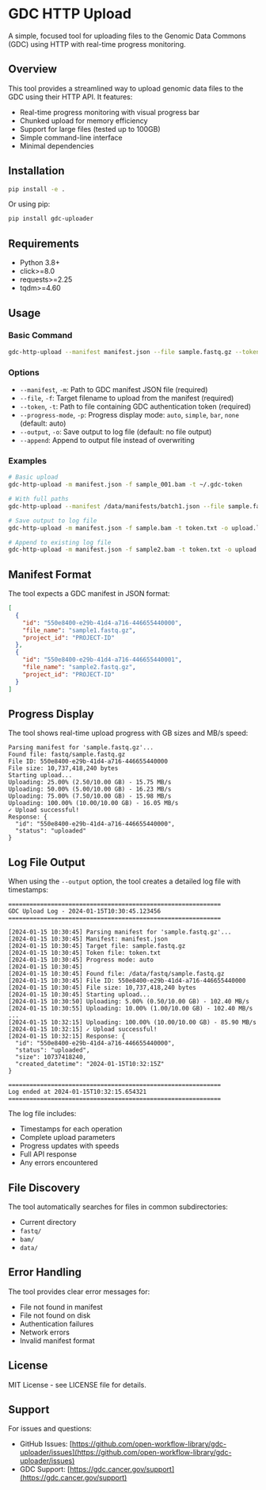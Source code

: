 # GDC HTTP Upload

A simple, focused tool for uploading files to the Genomic Data Commons (GDC) using HTTP with real-time progress monitoring.

## Overview

This tool provides a streamlined way to upload genomic data files to the GDC using their HTTP API. It features:

- Real-time progress monitoring with visual progress bar
- Chunked upload for memory efficiency
- Support for large files (tested up to 100GB)
- Simple command-line interface
- Minimal dependencies

## Installation

```bash
pip install -e .
```

Or using pip:

```bash
pip install gdc-uploader
```

## Requirements

- Python 3.8+
- click>=8.0
- requests>=2.25
- tqdm>=4.60

## Usage

### Basic Command

```bash
gdc-http-upload --manifest manifest.json --file sample.fastq.gz --token token.txt
```

### Options

- `--manifest`, `-m`: Path to GDC manifest JSON file (required)
- `--file`, `-f`: Target filename to upload from the manifest (required)
- `--token`, `-t`: Path to file containing GDC authentication token (required)
- `--progress-mode`, `-p`: Progress display mode: `auto`, `simple`, `bar`, `none` (default: auto)
- `--output`, `-o`: Save output to log file (default: no file output)
- `--append`: Append to output file instead of overwriting

### Examples

```bash
# Basic upload
gdc-http-upload -m manifest.json -f sample_001.bam -t ~/.gdc-token

# With full paths
gdc-http-upload --manifest /data/manifests/batch1.json --file sample.fastq.gz --token /secure/token.txt

# Save output to log file
gdc-http-upload -m manifest.json -f sample.bam -t token.txt -o upload.log

# Append to existing log file
gdc-http-upload -m manifest.json -f sample2.bam -t token.txt -o upload.log --append
```

## Manifest Format

The tool expects a GDC manifest in JSON format:

```json
[
  {
    "id": "550e8400-e29b-41d4-a716-446655440000",
    "file_name": "sample1.fastq.gz",
    "project_id": "PROJECT-ID"
  },
  {
    "id": "550e8400-e29b-41d4-a716-446655440001", 
    "file_name": "sample2.fastq.gz",
    "project_id": "PROJECT-ID"
  }
]
```

## Progress Display

The tool shows real-time upload progress with GB sizes and MB/s speed:

```text
Parsing manifest for 'sample.fastq.gz'...
Found file: fastq/sample.fastq.gz
File ID: 550e8400-e29b-41d4-a716-446655440000
File size: 10,737,418,240 bytes
Starting upload...
Uploading: 25.00% (2.50/10.00 GB) - 15.75 MB/s
Uploading: 50.00% (5.00/10.00 GB) - 16.23 MB/s
Uploading: 75.00% (7.50/10.00 GB) - 15.98 MB/s
Uploading: 100.00% (10.00/10.00 GB) - 16.05 MB/s
✓ Upload successful!
Response: {
  "id": "550e8400-e29b-41d4-a716-446655440000",
  "status": "uploaded"
}
```

## Log File Output

When using the `--output` option, the tool creates a detailed log file with timestamps:

```text
============================================================
GDC Upload Log - 2024-01-15T10:30:45.123456
============================================================

[2024-01-15 10:30:45] Parsing manifest for 'sample.fastq.gz'...
[2024-01-15 10:30:45] Manifest: manifest.json
[2024-01-15 10:30:45] Target file: sample.fastq.gz
[2024-01-15 10:30:45] Token file: token.txt
[2024-01-15 10:30:45] Progress mode: auto
[2024-01-15 10:30:45] 
[2024-01-15 10:30:45] Found file: /data/fastq/sample.fastq.gz
[2024-01-15 10:30:45] File ID: 550e8400-e29b-41d4-a716-446655440000
[2024-01-15 10:30:45] File size: 10,737,418,240 bytes
[2024-01-15 10:30:45] Starting upload...
[2024-01-15 10:30:50] Uploading: 5.00% (0.50/10.00 GB) - 102.40 MB/s
[2024-01-15 10:30:55] Uploading: 10.00% (1.00/10.00 GB) - 102.40 MB/s
...
[2024-01-15 10:32:15] Uploading: 100.00% (10.00/10.00 GB) - 85.90 MB/s
[2024-01-15 10:32:15] ✓ Upload successful!
[2024-01-15 10:32:15] Response: {
  "id": "550e8400-e29b-41d4-a716-446655440000",
  "status": "uploaded",
  "size": 10737418240,
  "created_datetime": "2024-01-15T10:32:15Z"
}

============================================================
Log ended at 2024-01-15T10:32:15.654321
============================================================
```

The log file includes:
- Timestamps for each operation
- Complete upload parameters
- Progress updates with speeds
- Full API response
- Any errors encountered

## File Discovery

The tool automatically searches for files in common subdirectories:
- Current directory
- `fastq/`
- `bam/`
- `data/`

## Error Handling

The tool provides clear error messages for:
- File not found in manifest
- File not found on disk
- Authentication failures
- Network errors
- Invalid manifest format

## License

MIT License - see LICENSE file for details.

## Support

For issues and questions:
- GitHub Issues: [https://github.com/open-workflow-library/gdc-uploader/issues](https://github.com/open-workflow-library/gdc-uploader/issues)
- GDC Support: [https://gdc.cancer.gov/support](https://gdc.cancer.gov/support)